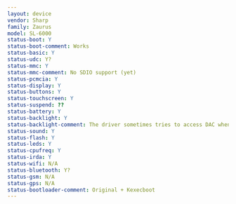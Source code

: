 ```yaml
---
layout: device
vendor: Sharp
family: Zaurus
model: SL-6000
status-boot: Y
status-boot-comment: Works
status-basic: Y
status-udc: Y?
status-mmc: Y
status-mmc-comment: No SDIO support (yet)
status-pcmcia: Y
status-display: Y
status-buttons: Y
status-touchscreen: Y
status-suspend: ??
status-battery: Y
status-backlight: Y
status-backlight-comment: The driver sometimes tries to access DAC when it is powered off.
status-sound: Y
status-flash: Y
status-leds: Y
status-cpufreq: Y
status-irda: Y
status-wifi: N/A
status-bluetooth: Y?
status-gsm: N/A
status-gps: N/A
status-bootloader-comment: Original + Kexecboot
---
```



